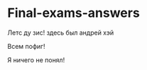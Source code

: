 ﻿Final-exams-answers
===================
Летс ду зис!
здесь был андрей
хэй

Всем пофиг!

Я ничего не понял!